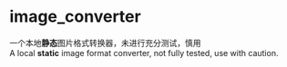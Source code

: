 # image_converter

一个本地**静态**图片格式转换器，未进行充分测试，慎用  
A local **static** image format converter, not fully tested, use with caution.

